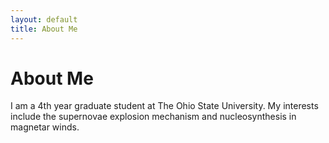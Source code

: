 ```yaml
---
layout: default
title: About Me
---
```

# About Me

I am a 4th year graduate student at The Ohio State University.  My interests include the supernovae explosion mechanism and nucleosynthesis in magnetar winds.
